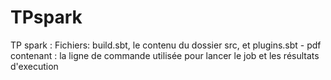 # TPspark
TP spark : Fichiers: build.sbt, le contenu du dossier src, et plugins.sbt  - pdf contenant : la ligne de commande utilisée pour lancer le job et les résultats d'execution 
